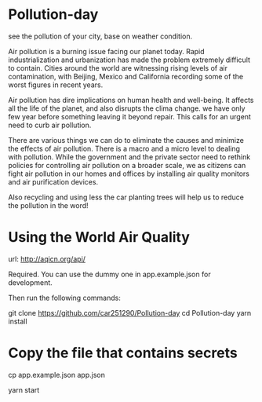 # Pollution-day
see the pollution of your city, base on weather condition.

Air pollution is a burning issue facing our planet today. Rapid industrialization and urbanization has made the problem extremely difficult to contain. 
Cities around the world are witnessing rising levels of air contamination, with Beijing, Mexico and California recording some of the worst figures in recent years.

Air pollution has dire implications on human health and well-being. It affects all the life of the planet, and also disrupts the clima change. we have only few year before something leaving it beyond repair. 
This calls for an urgent need to curb air pollution.

There are various things we can do to eliminate the causes and minimize the effects of air pollution. 
There is a macro and a micro level to dealing with pollution. While the government and the private sector need to rethink policies for controlling air pollution on a broader scale, we as citizens can fight air pollution in our homes and offices by installing air quality monitors and air purification devices.

Also recycling and using less the car planting trees will help us to reduce the pollution in the word!

# Using the World Air Quality

url:
http://aqicn.org/api/

Required. You can use the dummy one in app.example.json for development.


Then run the following commands:

git clone https://github.com/car251290/Pollution-day
cd Pollution-day
yarn install

# Copy the file that contains secrets
cp app.example.json app.json

yarn start



